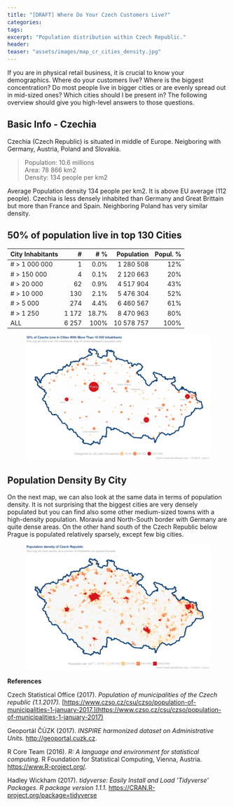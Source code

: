```yaml
---
title: "[DRAFT] Where Do Your Czech Customers Live?"
categories:
tags:
excerpt: "Population distribution within Czech Republic."
header:
teaser: "assets/images/map_cr_cities_density.jpg"
---
```

If you are in physical retail business, it is crucial to know your demographics. Where do your customers live? Where is the biggest concentration? Do most people live in bigger cities or are evenly spread out in mid-sized ones? Which cities should I be present in? The following overview should give you high-level answers to those questions.

## Basic Info - Czechia
Czechia (Czech Republic) is situated in middle of Europe. Neigboring with Germany, Austria, Poland and Slovakia.

> Population: 10.6 millions  
> Area: 78 866 km2  
> Density: 134 people per km2  

Average Population density 134 people per km2. It is above EU average (112 people). Czechia is less densely inhabited than Germany and Great Brittain but more than France and Spain. Neighboring Poland has very similar density.

## 50% of population live in top 130 Cities</h2>

| City Inhabitants    | #      | # % | Population | Popul. %  |
|--------|-----:| ------:|----------:|-------:|
| # > 1 000 000  | 1     | 0.0%  | 1 280 508  | 12%  | 
| # > 150 000    | 4     | 0.1%  | 2 120 663  |  20% | 
| # > 20 000     | 62    | 0.9%  | 4 517 904  | 43%  |
| # > 10 000     | 130   | 2.1%  | 5 476 304  | 52%  |
| # > 5 000      | 274   | 4.4%  | 6 460 567  | 61%  |
| # > 1 250      | 1 172 |18.7%  | 8 470 963  | 80%  |
| ALL            | 6 257 | 100%  |10 578 757  | 100% |

<figure>
    <a href="/assets/images/map_cr_cities_bubbles.jpg"><img src="/assets/images/map_cr_cities_bubbles.jpg"></a>
    <figcaption></figcaption>
</figure>

<h2>Population Density By City</h2>
On the next map, we can also look at the same data in terms of population density. It is not surprising that the biggest cities are very densely populated but you can find also some other medium-sized towns with a high-density population. Moravia and North-South border with Germany are quite dense areas. On the other hand south of the Czech Republic below Prague is populated relatively sparsely, except few big cities.

<figure>
    <a href="/assets/images/map_cr_cities_density.jpg"><img src="/assets/images/map_cr_cities_density.jpg"></a>
    <figcaption></figcaption>
</figure>

**References**

Czech Statistical Office (2017). *Population of municipalities of the Czech republic (1.1.2017).* [https://www.czso.cz/csu/czso/population-of-municipalities-1-january-2017.](https://www.czso.cz/csu/czso/population-of-municipalities-1-january-2017)

Geoportál ČÚZK (2017). *INSPIRE harmonized dataset on Administrative Units.* http://geoportal.cuzk.cz.

R Core Team (2016). *R: A language and environment for statistical computing.* R Foundation for Statistical Computing, Vienna, Austria. https://www.R-project.org/.

Hadley Wickham (2017). *tidyverse: Easily Install and Load 'Tidyverse' Packages. R package version 1.1.1.* https://CRAN.R-project.org/package=tidyverse




